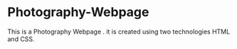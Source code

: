 # Photography-Webpage
This is a Photography Webpage . it is created using two technologies HTML and CSS.
